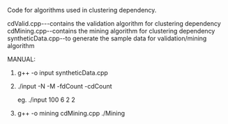 Code for algorithms used in clustering dependency.

cdValid.cpp---contains the validation algorithm for clustering dependency
cdMining.cpp--contains the mining algorithm for clustering dependency
syntheticData.cpp--to generate the sample data for validation/mining algorithm

MANUAL:

1) g++ -o input syntheticData.cpp

2) ./input -N -M -fdCount -cdCount

    eg. ./input 100 6 2 2

3) g++ -o mining cdMining.cpp
    ./Mining
